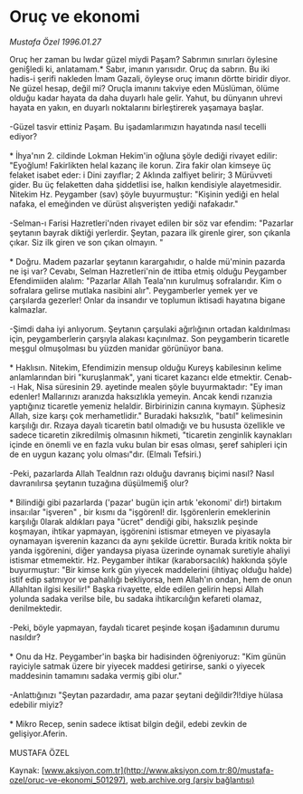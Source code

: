 # Oruç ve ekonomi

*Mustafa Özel 1996.01.27*

<div class="pNewsDetailMainContent" itemprop="articleBody">
 Oruç her zaman bu lwdar güzel miydi Paşam? Sabrımın sınırları öylesine geni§ledi ki, anlatamam.* Sabır, imanın yarısıdır. Oruç da sabrın. Bu iki hadis-i şerifi nakleden İmam Gazali, öyleyse oruç imanın dörtte biridir diyor. Ne güzel hesap, değil mi? Oruçla imanını takviye eden Müslüman, ölüme olduğu kadar hayata da daha duyarlı hale gelir. Yahut, bu dünyanın uhrevi hayata en yakın, en duyarlı noktalarını birleştirerek yaşamaya başlar.
 <br/>
 <br/>
 -Güzel tasvir ettiniz Paşam. Bu işadamlarımızın hayatında nasıl tecelli ediyor?
 <br/>
 <br/>
 * İhya'nın 2. cildinde Lokman Hekim'in oğluna şöyle dediği rivayet edilir: "Eyoğlum! Fakirlikten helal kazanç ile korun. Zira fakir olan kimseye üç felaket isabet eder: i Dini zayıflar; 2 Aklında zalfiyet belirir; 3 Mürüvveti gider. Bu üç felaketten daha şiddetlisi ise, halkın kendisiyle alayetmesidir. Nitekim Hz. Peygamber (sav) şöyle buyurmuştur: "Kişinin yediği en helal nafaka, el emeğinden ve dürüst alışverişten yediği nafakadır."
 <br/>
 <br/>
 -Selman-ı Farisi Hazretleri'nden rivayet edilen bir söz var efendim: "Pazarlar şeytanın bayrak diktiği yerlerdir. Şeytan, pazara ilk girenle girer, son çıkanla çıkar. Siz ilk giren ve son çıkan olmayın. "
 <br/>
 <br/>
 * Doğru. Madem pazarlar şeytanın karargahıdır, o halde mü'minin pazarda ne işi var? Cevabı, Selman Hazretleri'nin de ittiba etmiş olduğu Peygamber Efendimiiden alalım: "Pazarlar Allah Teala'nın kurulmuş sofralarıdır. Kim o sofralara gelirse mutlaka nasibini alır". Peygamberler yemek yer ve çarşılarda gezerler! Onlar da insandır ve toplumun iktisadi hayatına bigane kalmazlar.
 <br/>
 <br/>
 -Şimdi daha iyi anlıyorum. Şeytanın çarşulaki ağırlığının ortadan kaldırılması için, peygamberlerin çarşıyla alakası kaçınılmaz. Son peygamberin ticaretle meşgul olmuşolması bu yüzden manidar görünüyor bana.
 <br/>
 <br/>
 * Haklısın. Nitekim, Efendimizin mensup olduğu Kureyş kabilesinın kelime anlamlarından biri "kuruşlanmak", yani ticaret kazancı elde etmektir. Cenab--ı Hak, Nisa süresinin 29. ayetinde mealen şöyle buyurmaktadır: "Ey iman edenler! Mallarınızı aranızda haksızlıkla yemeyin. Ancak kendi rızanızia yaptığınız ticaretle yemeniz helaldir. Birbirinizin canına kıymayın. Şüphesiz Allah, size karşı çok merhametlidir." Buradaki haksızlık, "batıl" kelimesinin karşılığı dır. Rızaya dayalı ticaretin batıl olmadığı ve bu hususta özellikle ve sadece ticaretin zikredilmiş olmasının hikmeti, "ticaretin zenginlik kaynakları içinde en önemli ve en fazla vuku bulan bir esas olması, şeref sahipleri için de en uygun kazanç yolu olması"dır. (Elmalı Tefsiri.)
 <br/>
 <br/>
 -Peki, pazarlarda Allah Tealdnın razı olduğu davranış biçimi nasıl? Nasıl davranılırsa şeytanın tuzağına düşülmemi§ olur?
 <br/>
 <br/>
 * Bilindiği gibi pazarlarda ('pazar' bugün için artık 'ekonomi' dir!) birtakım insaı:ılar "işveren" , bir kısmı da "işgörenI! dir. Işgörenlerin emeklerinin karşılığı 0larak aldıkları paya "ücret" dendiği gibi, haksızlık peşinde koşmayan, ihtikar yapmayan, işgörenini istismar etmeyen ve piyasayla oynamayan işverenin kazancı da aynı şekilde ücrettir. Burada kritik nokta bir yanda işgörenini, diğer yandaysa piyasa üzerinde oynamak suretiyle ahaliyi istismar etmemektir. Hz. Peygamber ihtikar (karaborsacılık) hakkında şöyle buyurmuştur: "Bir kimse kırk gün yiyecek maddelerini (ihtiyaç olduğu halde) istif edip satmıyor ve pahalılığı bekliyorsa, hem Allah'ın ondan, hem de onun Allahltan ilgisi kesilir!" Başka rivayette, elde edilen gelirin hepsi Allah yolunda sadaka verilse bile, bu sadaka ihtikarcılığın kefareti olamaz, denilmektedir.
 <br/>
 <br/>
 -Peki, böyle yapmayan, faydalı ticaret peşinde koşan i§adamının durumu nasıldır?
 <br/>
 <br/>
 * Onu da Hz. Peygamber'in başka bir hadisinden öğreniyoruz: "Kim günün rayiciyle satmak üzere bir yiyecek maddesi getirirse, sanki o yiyecek maddesinin tamamını sadaka vermiş gibi olur."
 <br/>
 <br/>
 -Anlattığınızı "Şeytan pazardadır, ama pazar şeytani değildir?l!diye hülasa edebilir miyiz?
 <br/>
 <br/>
 * Mikro Recep, senin sadece iktisat bilgin değil, edebi zevkin de gelişiyor.Aferin.
 <br/>
 <br/>
 MUSTAFA ÖZEL
 <br/>
</div>


Kaynak: [www.aksiyon.com.tr](http://www.aksiyon.com.tr:80/mustafa-ozel/oruc-ve-ekonomi_501297), [web.archive.org (arşiv bağlantısı)](http://web.archive.org/web/20150828223734/http://www.aksiyon.com.tr:80/mustafa-ozel/oruc-ve-ekonomi_501297)
